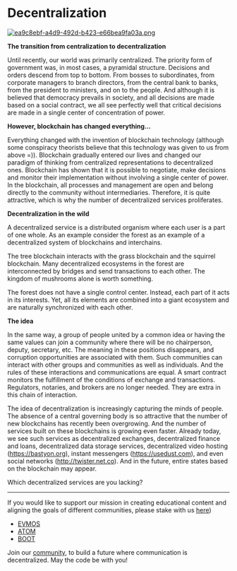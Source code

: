 # Decentralization #

[![ea9c8ebf-a4d9-492d-b423-e66bea9fa03a.png](https://i.postimg.cc/t4VjPVbZ/ea9c8ebf-a4d9-492d-b423-e66bea9fa03a.png)](https://postimg.cc/jDKmY2Lt)

**The transition from centralization to decentralization**

Until recently, our world was primarily centralized. The priority form of government was, in most cases, a pyramidal structure. Decisions and orders descend from top to bottom. From bosses to subordinates, from corporate managers to branch directors, from the central bank to banks, from the president to ministers, and on to the people. And although it is believed that democracy prevails in society, and all decisions are made based on a social contract, we all see perfectly well that critical decisions are made in a single center of concentration of power.

**However, blockchain has changed everything...**

Everything changed with the invention of blockchain technology (although some conspiracy theorists believe that this technology was given to us from above =)). Blockchain gradually entered our lives and changed our paradigm of thinking from centralized representations to decentralized ones. Blockchain has shown that it is possible to negotiate, make decisions and monitor their implementation without involving a single center of power. In the blockchain, all processes and management are open and belong directly to the community without intermediaries. Therefore, it is quite attractive, which is why the number of decentralized services proliferates.

**Decentralization in the wild**

A decentralized service is a distributed organism where each user is a part of one whole. As an example consider the forest as an example of a decentralized system of blockchains and interchains.

The tree blockchain interacts with the grass blockchain and the squirrel blockchain. Many decentralized ecosystems in the forest are interconnected by bridges and send transactions to each other. The kingdom of mushrooms alone is worth something.

The forest does not have a single control center. Instead, each part of it acts in its interests. Yet, all its elements are combined into a giant ecosystem and are naturally synchronized with each other.

**The idea**

In the same way, a group of people united by a common idea or having the same values ​​can join a community where there will be no chairperson, deputy, secretary, etc. The meaning in these positions disappears, and corruption opportunities are associated with them. Such communities can interact with other groups and communities as well as individuals. And the rules of these interactions and communications are equal. A smart contract monitors the fulfillment of the conditions of exchange and transactions. Regulators, notaries, and brokers are no longer needed. They are extra in this chain of interaction.

The idea of ​​decentralization is increasingly capturing the minds of people. The absence of a central governing body is so attractive that the number of new blockchains has recently been overgrowing. And the number of services built on these blockchains is growing even faster. Already today, we see such services as decentralized exchanges, decentralized finance and loans, decentralized data storage services, decentralized video hosting (https://bastyon.org), instant messengers (https://usedust.com), and even social networks (http://twister.net.co). And in the future, entire states based on the blockchain may appear.

Which decentralized services are you lacking?

-----------------------------------------------------------------------------------------------------------------------------------------------------------

If you would like to support our mission in creating educational content and aligning the goals of different communities, please stake with us [here](https://www.citizencosmos.space/staking)) 

- [EVMOS](https://wallet.keplr.app/chains/evmos?modal=validator&chain=evmos_9001-2&validator_address=evmosvaloper1mtwvpdd57gpkyejd566s24afr9zm5ryq8gwpvj) 
- [ATOM](https://wallet.keplr.app/chains/cosmos-hub?modal=validator&chain=cosmoshub-4&validator_address=cosmosvaloper1e859xaue4k2jzqw20cv6l7p3tmc378pc3k8g2u) 
- [BOOT](https://wallet.keplr.app/chains/bostrom?modal=validator&chain=bostrom&validator_address=bostromvaloper1f7nx65pmayfenpfwzwaamwas4ygmvalqj6dz5r)

Join our [community](https://discord.gg/kJaG3EucCX), to build a future where communication is decentralized. May the code be with you! 
